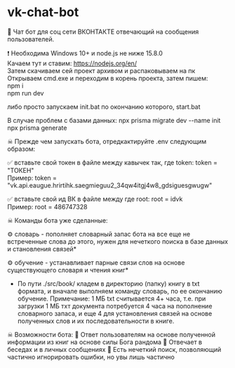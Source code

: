 # vk-chat-bot
💬 Чат бот для соц сети ВКОНТАКТЕ отвечающий на сообщения пользователей.

❗ Необходима Windows 10+ и node.js не ниже 15.8.0 <br />
Качаем тут и ставим: https://nodejs.org/en/ <br />
Затем скачиваем сей проект архивом и распаковываем на пк <br />
Открываем cmd.exe и переходим в корень проекта, затем пишем: <br />
npm i <br />
npm run dev <br />

либо просто запускаем init.bat по окончанию которого, start.bat <br />

В случае проблем с базами данных:
npx prisma migrate dev --name init <br />
npx prisma generate <br />


☠ Прежде чем запускать бота, отредкактируйте .env следующим образом:

✅ вставьте свой токен в файле между кавычек так, где token: token = "ТОКЕН"<br />
    Пример: token = "vk.api.eaugue.hrirtihk.saegmieguu2_34qw4itgj4w8_gdsiguesgwugw"

✅ вставьте свой ид ВК в файле между где root: root = idvk <br />
    Пример: root = 486747328

☠ Команды бота уже сделанные:

⚙ словарь - пополняет словарный запас бота на все еще не встреченные слова до этого, нужен для нечеткого поиска в базе данных и становления связей*

⚙ обучение - устанавливает парные связи слов на основе существующего словаря и чтения книг*

* По пути ./src/book/ кладем в директорию (папку) книгу в txt формата, и вначале выполняем команду словарь, по ее окончанию обучение. 
Примечание: 1 МБ txt считывается 4+ часа, т.е. при загрузки 1 МБ тхт документа потребуется 4 часа на пополнение словарного запаса, и еще 4 для установления связей на основе полученных слов и их последовательности в книге.

☠ Возможности бота:
🚀 Ответ пользователям на основе полученной информации из книг на основе силы Бога рандома
🚀 Отвечает в беседах и в личных сообщениях
🚀 Есть нечеткий поиск, позволяющий частично игнорировать ошибки, но увы лишь частично
